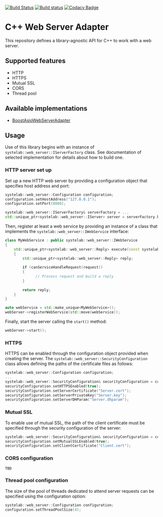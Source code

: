 [![Build Status](https://travis-ci.org/systelab/cpp-webserver-adapter.svg?branch=master)](https://travis-ci.org/systelab/cpp-webserver-adapter)
[![Build status](https://ci.appveyor.com/api/projects/status/b2yacbbo5x9hp8cy?svg=true)](https://ci.appveyor.com/project/systelab/cpp-webserver-adapter)
[![Codacy Badge](https://api.codacy.com/project/badge/Grade/cdb01d96abbd49ba92ffb0edcff71988)](https://www.codacy.com/app/systelab/cpp-webserver-adapter?utm_source=github.com&amp;utm_medium=referral&amp;utm_content=systelab/cpp-webserver-adapter&amp;utm_campaign=Badge_Grade)

# C++ Web Server Adapter

This repository defines a library-agnostic API for C++ to work with a web server.

## Supported features

* HTTP
* HTTPS
* Mutual SSL
* CORS
* Thread pool

## Available implementations

* [BoostAsioWebServerAdapter](https://github.com/systelab/cpp-boostasio-webserver-adapter)

## Usage

Use of this library begins with an instance of `systelab::web_server::IServerFactory` class. See documentation of selected implementation for details about how to build one.

### HTTP server set up

Set up a new HTTP web server by providing a configuration object that specifies host address and port:

```cpp
systelab::web_server::Configuration configuration;
configuration.setHostAddress("127.0.0.1");
configuration.setPort(8080);

systelab::web_server::IServerFactory& serverFactory = ...
std::unique_ptr<systelab::web_server::IServer> server = serverFactory.buildServer(configuration);
```

Then, register at least a web service by providing an instance of a class that implements the `systelab::web_server::IWebService` interface:

```cpp
class MyWebService : public systelab::web_server::IWebService
{
    std::unique_ptr<systelab::web_server::Reply> execute(const systelab::web_server::Request& request)
    {
        std::unique_ptr<systelab::web_server::Reply> reply;
	
        if (canServiceHandleRequest(request))
        {
	          // Process request and build a reply
        }
	
        return reply;
    }
}

auto webService = std::make_unique<MyWebService>();
webServer->registerWebService(std::move(webService));
```

Finally, start the server calling the `start()` method:

```cpp
webServer->start();
```

### HTTPS

HTTPS can be enabled through the configuration object provided when creating the server. The `systelab::web_server::SecurityConfiguration` class allows defining the paths of the certificate files as follows:

```cpp
systelab::web_server::Configuration configuration;
...
systelab::web_server::SecurityConfiguration& securityConfiguration = configuration.getSecurityConfiguration();
securityConfiguration.setHTTPSEnabled(true);
securityConfiguration.setServerCertificate("Server.cert");
securityConfiguration.setServerPrivateKey("Server.key");
securityConfiguration.setServerDHParam("Server.dhparam");
```

### Mutual SSL

To enable use of mutual SSL, the path of the client certificate must be specified through the security configuration of the server:

```cpp
systelab::web_server::SecurityConfiguration& securityConfiguration = configuration.getSecurityConfiguration();
securityConfiguration.setMutualSSLEnabled(true);
securityConfiguration.setClientCertificate("Client.cert");
```

### CORS configuration

`TBD`

### Thread pool configuration

The size of the pool of threads dedicated to attend server requests can be specified using the configuration option:

```cpp
systelab::web_server::Configuration configuration;
configuration.setThreadPoolSize(4);
```
